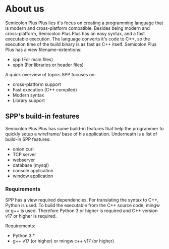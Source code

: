 <h1>About us</h1>

Semicolon Plus Plus lies it's focus on creating a programming language that is modern and cross-platform compatible.
Besides being modern and cross-platform, Semicolon Plus Plus has an easy syntax, and a fast executable execution.
The language converts it's code to C++, so the execution time of the build binary is as fast as C++ itself.
Semicolon Plus Plus has a view filename-extentions:

* spp (For main files)
* spph (For libraries or header files)

A quick overview of topics SPP focuses on:

* cross-platform support
* Fast execution (C++ compiled)
* Modern syntax
* Library support
 
<h2>SPP's build-in features</h2>

Semicolon Plus Plus has some build-in features that help the programmer to quickly setup a wireframe/ base of his application.
Underneath is a list of build-in SPP features:

* onion curl
* TCP server
* webserver
* database (mysql)
* console application
* window application


<h3>Requirements</h3>

SPP has a view required dependencies. For translating the syntax to C++, Python is used.
To build the executable from the C++ source code, mingw or g++ is used.
Therefore Python 3 or higher is required and C++ version v17 or higher is required.

Requirements:

* Python 3.*
* g++ v17 (or higher) or mingw c++ v17 (or higher)
